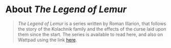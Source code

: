 # **About _The Legend of Lemur_**

> *The Legend of Lemur* is a series written by Roman Illarion, that follows the story of the Kolachnik family and the effects of the curse laid upon them since the start. The series is available to read here, and also on Wattpad using the link [here](https://www.wattpad.com/user/RomanIllarion).  


